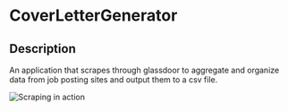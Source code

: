 # CoverLetterGenerator

## Description

An application that scrapes through glassdoor to aggregate and organize data from job posting sites and output them to a csv file.

![Scraping in action](CLG_Demo.gif)